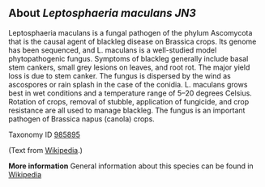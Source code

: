 **About *Leptosphaeria maculans JN3***
-------------------------
Leptosphaeria maculans is a fungal pathogen of the phylum Ascomycota 
that is the causal agent of blackleg disease on Brassica crops. Its 
genome has been sequenced, and L. maculans is a well-studied model 
phytopathogenic fungus. Symptoms of blackleg generally include basal 
stem cankers, small grey lesions on leaves, and root rot. The major 
yield loss is due to stem canker. The fungus is dispersed by the wind 
as ascospores or rain splash in the case of the conidia. L. maculans 
grows best in wet conditions and a temperature range of 5–20 degrees 
Celsius. Rotation of crops, removal of stubble, application of 
fungicide, and crop resistance are all used to manage blackleg. The 
fungus is an important pathogen of Brassica napus (canola) crops.



Taxonomy ID [985895](https://www.uniprot.org/taxonomy/985895)

(Text from [Wikipedia](https://en.wikipedia.org/).)

**More information**
General information about this species can be found in [Wikipedia](https://en.wikipedia.org/wiki/Leptosphaeria_maculans)
